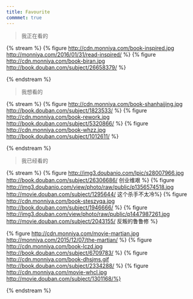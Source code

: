 ```yaml
---
title: Favourite
commmet: true
---
```

>我正在看的

{% stream %}
{% figure http://cdn.monniya.com/book-inspired.jpg http://monniya.com/2016/01/31/read-inspired/ %}
{% figure http://cdn.monniya.com/book-biran.jpg http://book.douban.com/subject/26658379/ %}

{% endstream %}

>我想看的

{% stream %}
{% figure http://cdn.monniya.com/book-shanhaijing.jpg http://book.douban.com/subject/1823533/ %}
{% figure http://cdn.monniya.com/book-rework.jpg http://book.douban.com/subject/5320866/ %}
{% figure http://cdn.monniya.com/book-whzz.jpg http://book.douban.com/subject/1012611/ %}

{% endstream %}

>我已经看的

{% stream %}
{% figure http://img3.doubanio.com/lpic/s28007966.jpg http://book.douban.com/subject/26306686/ 创业维艰 %}
{% figure http://img3.doubanio.com/view/photo/raw/public/p1356574518.jpg http://movie.douban.com/subject/1295644/ 这个杀手不太冷%}
{% figure http://cdn.monniya.com/book-steszyqa.jpg http://book.douban.com/subject/1946666/ %}
{% figure http://img3.douban.com/view/photo/raw/public/p1447987261.jpg http://movie.douban.com/subject/2043155/ 反叛的鲁鲁修 %}

{% figure http://cdn.monniya.com/movie-martian.jpg http://monniya.com/2015/12/07/the-martian/ %}
{% figure http://cdn.monniya.com/book-lczd.jpg http://book.douban.com/subject/6709783/ %}
{% figure http://cdn.monniya.com/book-dhsjms.gif http://book.douban.com/subject/2334288/ %}
{% figure http://cdn.monniya.com/movie-whcl.jpg http://movie.douban.com/subject/1301168/%}


{% endstream %}